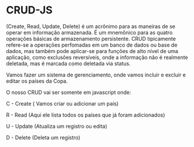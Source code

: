 # CRUD-JS
(Create, Read, Update, Delete) é um acrônimo para as maneiras de se operar em informação armazenada. É um mnemônico para as quatro operações básicas de armazenamento persistente. CRUD tipicamente refere-se a operações perfomadas em um banco de dados ou base de dados, mas também pode aplicar-se para funções de alto nível de uma aplicação, como exclusões reversíveis, onde a informação não é realmente deletada, mas é marcada como deletada via status.

Vamos fazer um sistema de gerenciamento, onde vamos incluir e excluir e editar os países da Copa.

O nosso CRUD vai ser somente em javascript onde:

C - Create ( Vamos criar ou adicionar um país)

R - Read (Aqui ele lista todos os países que já foram adicionados)

U - Update (Atualiza um registro ou edita)

D - Delete (Deleta um registro)
